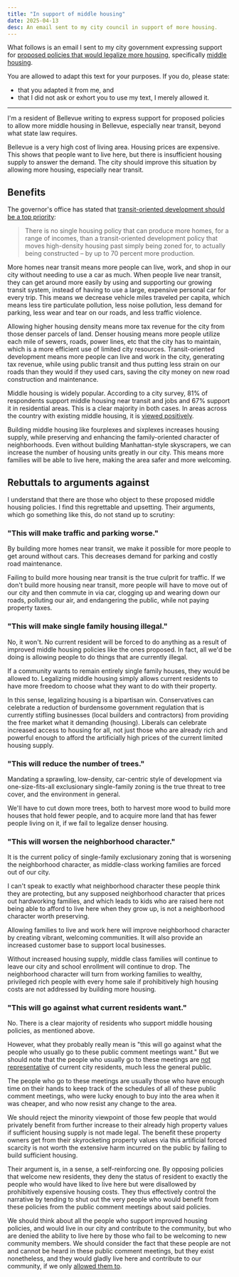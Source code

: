 ```yaml
---
title: "In support of middle housing"
date: 2025-04-13
desc: An email sent to my city council in support of more housing.
---
```


What follows is an email I sent to my city government expressing support for [proposed policies that would legalize more housing][plan], specifically [middle housing][middle].

You are allowed to adapt this text for your purposes. If you do, please state:

- that you adapted it from me, and
- that I did not ask or exhort you to use my text, I merely allowed it.

---

I'm a resident of Bellevue writing to express support for proposed policies to allow more middle housing in Bellevue, especially near transit, beyond what state law requires.

Bellevue is a very high cost of living area. Housing prices are expensive. This shows that people want to live here, but there is insufficient housing supply to answer the demand. The city should improve this situation by allowing more housing, especially near transit.

## Benefits

The governor's office has stated that [transit-oriented development should be a top priority][tod]:

> There is no single housing policy that can produce more homes, for a range of incomes, than a transit-oriented development policy that moves high-density housing past simply being zoned for, to actually being constructed – by up to 70 percent more production.

More homes near transit means more people can live, work, and shop in our city without needing to use a car as much. When people live near transit, they can get around more easily by using and supporting our growing transit system, instead of having to use a large, expensive personal car for every trip. This means we decrease vehicle miles traveled per capita, which means less tire particulate pollution, less noise pollution, less demand for parking, less wear and tear on our roads, and less traffic violence.

Allowing higher housing density means more tax revenue for the city from those denser parcels of land. Denser housing means more people utilize each mile of sewers, roads, power lines, etc that the city has to maintain, which is a more efficient use of limited city resources. Transit-oriented development means more people can live and work in the city, generating tax revenue, while using public transit and thus putting less strain on our roads than they would if they used cars, saving the city money on new road construction and maintenance.

Middle housing is widely popular. According to a city survey, 81% of respondents support middle housing near transit and jobs and 67% support it in residential areas. This is a clear majority in both cases. In areas across the country with existing middle housing, it is [viewed positively][new-old-duplex].

Building middle housing like fourplexes and sixplexes increases housing supply, while preserving and enhancing the family-oriented character of neighborhoods. Even without building Manhattan-style skyscrapers, we can increase the number of housing units greatly in our city. This means more families will be able to live here, making the area safer and more welcoming.

## Rebuttals to arguments against

I understand that there are those who object to these proposed middle housing policies. I find this regrettable and upsetting. Their arguments, which go something like this, do not stand up to scrutiny:

### "This will make traffic and parking worse."

By building more homes near transit, we make it possible for more people to get around without cars. This decreases demand for parking and costly road maintenance.

Failing to build more housing near transit is the true culprit for traffic. If we don't build more housing near transit, more people will have to move out of our city and then commute in via car, clogging up and wearing down our roads, polluting our air, and endangering the public, while not paying property taxes.

### "This will make single family housing illegal."

No, it won't. No current resident will be forced to do anything as a result of improved middle housing policies like the ones proposed. In fact, all we'd be doing is allowing people to do things that are currently illegal.

If a community wants to remain entirely single family houses, they would be allowed to. Legalizing middle housing simply allows current residents to have more freedom to choose what they want to do with their property.

In this sense, legalizing housing is a bipartisan win. Conservatives can celebrate a reduction of burdensome government regulation that is currently stifling businesses (local builders and contractors) from providing the free market what it demanding (housing). Liberals can celebrate increased access to housing for all, not just those who are already rich and powerful enough to afford the artificially high prices of the current limited housing supply.

### "This will reduce the number of trees."

Mandating a sprawling, low-density, car-centric style of development via one-size-fits-all exclusionary single-family zoning is the true threat to tree cover, and the environment in general.

We'll have to cut down more trees, both to harvest more wood to build more houses that hold fewer people, and to acquire more land that has fewer people living on it, if we fail to legalize denser housing.

### "This will worsen the neighborhood character."

It is the current policy of single-family exclusionary zoning that is worsening the neighborhood character, as middle-class working families are forced out of our city.

I can't speak to exactly what neighborhood character these people think they are protecting, but any supposed neighborhood character that prices out hardworking families, and which leads to kids who are raised here not being able to afford to live here when they grow up, is not a neighborhood character worth preserving.

Allowing families to live and work here will improve neighborhood character by creating vibrant, welcoming communities. It will also provide an increased customer base to support local businesses.

Without increased housing supply, middle class families will continue to leave our city and school enrollment will continue to drop. The neighborhood character will turn from working families to wealthy, privileged rich people with every home sale if prohibitively high housing costs are not addressed by building more housing.

### "This will go against what current residents want."

No. There is a clear majority of residents who support middle housing policies, as mentioned above.

However, what they probably really mean is "this will go against what the people who usually go to these public comment meetings want." But we should note that the people who usually go to these meetings are [not representative][public-hearing] of current city residents, much less the general public.

The people who go to these meetings are usually those who have enough time on their hands to keep track of the schedules of all of these public comment meetings, who were lucky enough to buy into the area when it was cheaper, and who now resist any change to the area.

We should reject the minority viewpoint of those few people that would privately benefit from further increase to their already high property values if sufficient housing supply is not made legal. The benefit these property owners get from their skyrocketing property values via this artificial forced scarcity is not worth the extensive harm incurred on the public by failing to build sufficient housing.

Their argument is, in a sense, a self-reinforcing one. By opposing policies that welcome new residents, they deny the status of resident to exactly the people who would have liked to live here but were disallowed by prohibitively expensive housing costs. They thus effectively control the narrative by tending to shut out the very people who would benefit from these policies from the public comment meetings about said policies.

We should think about all the people who support improved housing policies, and would live in our city and contribute to the community, but who are denied the ability to live here by those who fail to be welcoming to new community members. We should consider the fact that these people are not and cannot be heard in these public comment meetings, but they exist nonetheless, and they would gladly live here and contribute to our community, if we only [allowed them to][laf].

[tod]: https://www.theurbanist.org/2025/01/24/ferguson-team-transit-oriented-development-should-be-top-priority/
[plan]: https://www.theurbanist.org/2025/04/11/bellevues-bold-middle-housing-plan/
[middle]: https://en.wikipedia.org/wiki/Missing_middle_housing
[public-hearing]: https://www.youtube.com/watch?v=XnFVvyu2zGY
[laf]: https://www.nytimes.com/2020/02/13/business/economy/housing-crisis-conor-dougherty-golden-gates.html
[new-old-duplex]: https://www.strongtowns.org/journal/2022/2/9/the-duplex-next-door-is-normal-the-one-not-yet-built-is-a-threat
